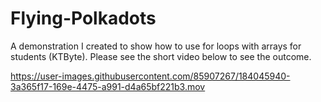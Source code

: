# Flying-Polkadots
A demonstration I created to show how to use for loops with arrays for students (KTByte). Please see the short video below to see the outcome.







https://user-images.githubusercontent.com/85907267/184045940-3a365f17-169e-4475-a991-d4a65bf221b3.mov

